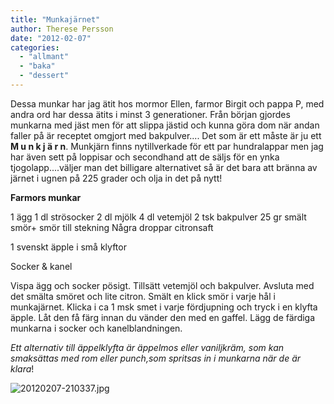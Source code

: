 ```yaml
---
title: "Munkajärnet"
author: Therese Persson
date: "2012-02-07"
categories: 
  - "allmant"
  - "baka"
  - "dessert"
---
```


Dessa munkar har jag ätit hos mormor Ellen, farmor Birgit och pappa P, med andra ord har dessa ätits i minst 3 generationer. Från början gjordes munkarna med jäst men för att slippa jästid och kunna göra dom när andan faller på är receptet omgjort med bakpulver.... Det som är ett måste är ju ett **M u n k j ä r n**. Munkjärn finns nytillverkade för ett par hundralappar men jag har även sett på loppisar och secondhand att de säljs för en ynka tjogolapp....väljer man det billigare alternativet så är det bara att bränna av järnet i ugnen på 225 grader och olja in det på nytt!

**Farmors munkar**

1 ägg 1 dl strösocker 2 dl mjölk 4 dl vetemjöl 2 tsk bakpulver 25 gr smält smör+ smör till stekning Några droppar citronsaft

1 svenskt äpple i små klyftor

Socker & kanel

Vispa ägg och socker pösigt. Tillsätt vetemjöl och bakpulver. Avsluta med det smälta smöret och lite citron. Smält en klick smör i varje hål i munkajärnet. Klicka i ca 1 msk smet i varje fördjupning och tryck i en klyfta äpple. Låt den få färg innan du vänder den med en gaffel. Lägg de färdiga munkarna i socker och kanelblandningen.

_Ett alternativ till äppelklyfta är äppelmos eller vaniljkräm, som kan smaksättas med rom eller punch,som spritsas in i munkarna när de är klara_!

![20120207-210337.jpg](/static/img/20120207-210337.jpg)
